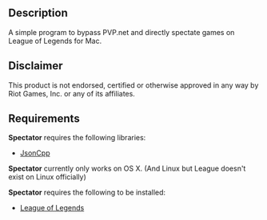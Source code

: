 ## Description
A simple program to bypass PVP.net and directly spectate games on League of Legends for Mac.

## Disclaimer
This product is not endorsed, certified or otherwise approved in any way by Riot Games, Inc. or any of its affiliates.

## Requirements

**Spectator** requires the following libraries:
- [JsonCpp](https://github.com/open-source-parsers/jsoncpp)


**Spectator** currently only works on OS X. (And Linux but League doesn't exist on Linux officially)

**Spectator** requires the following to be installed:
- [League of Legends](https://signup.na.leagueoflegends.com/en/signup/redownload)